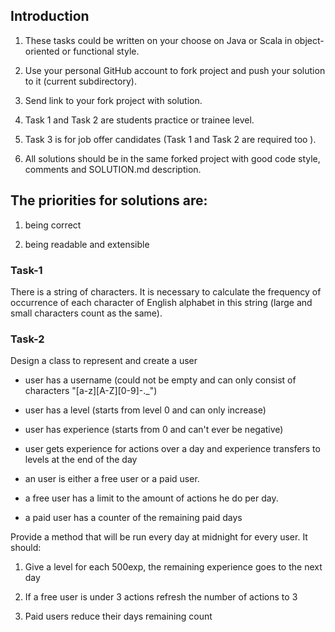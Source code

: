 ## Introduction

1. These tasks could be written on your choose on Java or Scala in object-oriented or functional style.

2. Use your personal GitHub account to fork project and push your solution to it (current subdirectory).

3. Send link to your fork project with solution.

4. Task 1 and Task 2 are students practice or trainee level.

5. Task 3 is for job offer candidates (Task 1 and Task 2 are required too ).

6. All solutions should be in the same forked project with good code style, comments and SOLUTION.md description.



## The priorities for solutions are:

  1) being correct

  2) being readable and extensible




### Task-1

There is a string of characters. It is necessary to calculate the frequency of occurrence of each character of English alphabet in this string (large and small characters count as the same).



### Task-2

Design a class to represent and create a user

*  user has a username (could not be empty and can only consist of characters "[a-z][A-Z][0-9]-._")

*  user has a level (starts from level 0 and can only increase)

*  user has experience (starts from 0 and can't ever be negative)

*  user gets experience for actions over a day and experience transfers to levels at the end of the day

*  an user is either a free user or a paid user.

*  a free user has a limit to the amount of actions he do per day.

*  a paid user has a counter of the remaining paid days



Provide a method that will be run every day at midnight for every user. It should:

1.  Give a level for each 500exp, the remaining experience goes to the next day

2.  If a free user is under 3 actions refresh the number of actions to 3

3.  Paid users reduce their days remaining count
